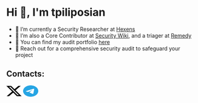 
# Hi 👋, I'm tpiliposian


- 🔭 I’m currently a Security Researcher at [Hexens](https://hexens.io/)
- 🌱 I’m also a Core Contributor at [Security Wiki](https://wiki.r.security/), and a triager at [Remedy](https://r.xyz/)
- 💼 You can find my audit portfolio [here](https://github.com/tpiliposian/audits/tree/main)
- 💬 Reach out for a comprehensive security audit to safeguard your project

<h2 align="left">Contacts:</h2>
<p align="left">
  <a href="https://twitter.com/tpiliposian" target="_blank"><img src="https://github.com/tpiliposian/logo/blob/main/x-color.svg" alt="Twitter" height="30" width="40" /></a>
  <a href="https://t.me/tpiliposian" target="_blank"><img src="https://github.com/tpiliposian/logo/blob/main/telegram-color.svg" alt="Telegram" height="30" width="40" /></a>
  </a>
</p>

